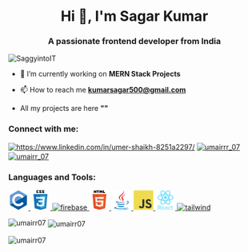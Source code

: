 <h1 align="center">Hi 👋, I'm Sagar Kumar</h1>
<h3 align="center">A passionate frontend developer from India</h3>

<p align="left"> <img src="https://komarev.com/ghpvc/?username=umairr07&label=Profile%20views&color=0e75b6&style=flat" alt="SaggyintoIT" /> </p>

- 🔭 I’m currently working on **MERN Stack Projects**

- 📫 How to reach me **kumarsagar500@gmail.com**

- All my projects are here **""**

<h3 align="left">Connect with me:</h3>
<p align="left">
<a href="https://www.linkedin.com/in/sagarkr2002/" target="blank"><img align="center" src="https://raw.githubusercontent.com/rahuldkjain/github-profile-readme-generator/master/src/images/icons/Social/linked-in-alt.svg" alt="https://www.linkedin.com/in/umer-shaikh-8251a2297/" height="30" width="40" /></a>
<a href="https://instagram.com/umairrr_07" target="blank"><img align="center" src="https://raw.githubusercontent.com/rahuldkjain/github-profile-readme-generator/master/src/images/icons/Social/instagram.svg" alt="umairrr_07" height="30" width="40" /></a>
<a href="https://www.leetcode.com/umairr_07" target="blank"><img align="center" src="https://raw.githubusercontent.com/rahuldkjain/github-profile-readme-generator/master/src/images/icons/Social/leet-code.svg" alt="umairr_07" height="30" width="40" /></a>
</p>

<h3 align="left">Languages and Tools:</h3>
<p align="left"> <a href="https://www.cprogramming.com/" target="_blank" rel="noreferrer"> <img src="https://raw.githubusercontent.com/devicons/devicon/master/icons/c/c-original.svg" alt="c" width="40" height="40"/> </a> <a href="https://www.w3schools.com/css/" target="_blank" rel="noreferrer"> <img src="https://raw.githubusercontent.com/devicons/devicon/master/icons/css3/css3-original-wordmark.svg" alt="css3" width="40" height="40"/> </a> <a href="https://firebase.google.com/" target="_blank" rel="noreferrer"> <img src="https://www.vectorlogo.zone/logos/firebase/firebase-icon.svg" alt="firebase" width="40" height="40"/> </a> <a href="https://www.w3.org/html/" target="_blank" rel="noreferrer"> <img src="https://raw.githubusercontent.com/devicons/devicon/master/icons/html5/html5-original-wordmark.svg" alt="html5" width="40" height="40"/> </a> <a href="https://www.java.com" target="_blank" rel="noreferrer"> <img src="https://raw.githubusercontent.com/devicons/devicon/master/icons/java/java-original.svg" alt="java" width="40" height="40"/> </a> <a href="https://developer.mozilla.org/en-US/docs/Web/JavaScript" target="_blank" rel="noreferrer"> <img src="https://raw.githubusercontent.com/devicons/devicon/master/icons/javascript/javascript-original.svg" alt="javascript" width="40" height="40"/> </a> <a href="https://reactjs.org/" target="_blank" rel="noreferrer"> <img src="https://raw.githubusercontent.com/devicons/devicon/master/icons/react/react-original-wordmark.svg" alt="react" width="40" height="40"/> </a> <a href="https://tailwindcss.com/" target="_blank" rel="noreferrer"> <img src="https://www.vectorlogo.zone/logos/tailwindcss/tailwindcss-icon.svg" alt="tailwind" width="40" height="40"/> </a> </p>

<p><img align="left" src="https://github-readme-stats.vercel.app/api/top-langs?username=umairr07&show_icons=true&locale=en&layout=compact" alt="umairr07" /></p>

<p>&nbsp;<img align="center" src="https://github-readme-stats.vercel.app/api?username=umairr07&show_icons=true&locale=en" alt="umairr07" /></p>

<p><img align="center" src="https://github-readme-streak-stats.herokuapp.com/?user=umairr07&" alt="umairr07" /></p>
